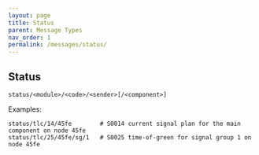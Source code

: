 ```yaml
---
layout: page
title: Status
parent: Message Types
nav_order: 1
permalink: /messages/status/
---
```


## Status
```
status/<module>/<code>/<sender>[/<component>]
````

Examples:
```
status/tlc/14/45fe        # S0014 current signal plan for the main component on node 45fe
status/tlc/25/45fe/sg/1   # S0025 time-of-green for signal group 1 on node 45fe
```

